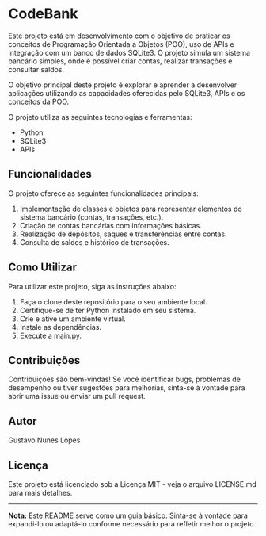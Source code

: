 # CodeBank

Este projeto está em desenvolvimento com o objetivo de praticar os conceitos de Programação Orientada a Objetos (POO), uso de APIs e integração com um banco de dados SQLite3. O projeto simula um sistema bancário simples, onde é possível criar contas, realizar transações e consultar saldos.

O objetivo principal deste projeto é explorar e aprender a desenvolver aplicações utilizando as capacidades oferecidas pelo SQLite3, APIs e os conceitos da POO.

O projeto utiliza as seguintes tecnologias e ferramentas:

- Python
- SQLite3
- APIs

## Funcionalidades

O projeto oferece as seguintes funcionalidades principais:

1. Implementação de classes e objetos para representar elementos do sistema bancário (contas, transações, etc.).
2. Criação de contas bancárias com informações básicas.
3. Realização de depósitos, saques e transferências entre contas.
4. Consulta de saldos e histórico de transações.

## Como Utilizar

Para utilizar este projeto, siga as instruções abaixo:

1. Faça o clone deste repositório para o seu ambiente local.
2. Certifique-se de ter Python instalado em seu sistema.
3. Crie e ative um ambiente virtual.
4. Instale as dependências.
5. Execute a main.py.

## Contribuições

Contribuições são bem-vindas! Se você identificar bugs, problemas de desempenho ou tiver sugestões para melhorias, sinta-se à vontade para abrir uma issue ou enviar um pull request. 

## Autor

Gustavo Nunes Lopes


## Licença

Este projeto está licenciado sob a Licença MIT - veja o arquivo LICENSE.md para mais detalhes.


---
**Nota:** Este README serve como um guia básico. Sinta-se à vontade para expandi-lo ou adaptá-lo conforme necessário para refletir melhor o projeto.
